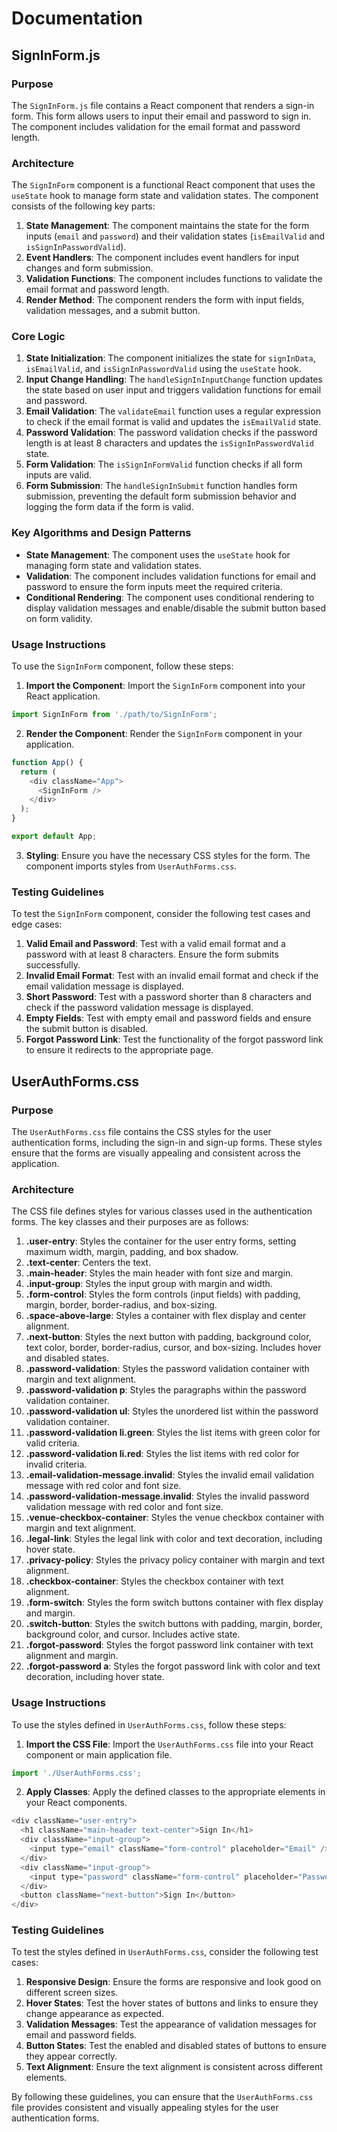 # Documentation

## SignInForm.js

### Purpose

The `SignInForm.js` file contains a React component that renders a sign-in form. This form allows users to input their email and password to sign in. The component includes validation for the email format and password length.

### Architecture

The `SignInForm` component is a functional React component that uses the `useState` hook to manage form state and validation states. The component consists of the following key parts:

1. **State Management**: The component maintains the state for the form inputs (`email` and `password`) and their validation states (`isEmailValid` and `isSignInPasswordValid`).
2. **Event Handlers**: The component includes event handlers for input changes and form submission.
3. **Validation Functions**: The component includes functions to validate the email format and password length.
4. **Render Method**: The component renders the form with input fields, validation messages, and a submit button.

### Core Logic

1. **State Initialization**: The component initializes the state for `signInData`, `isEmailValid`, and `isSignInPasswordValid` using the `useState` hook.
2. **Input Change Handling**: The `handleSignInInputChange` function updates the state based on user input and triggers validation functions for email and password.
3. **Email Validation**: The `validateEmail` function uses a regular expression to check if the email format is valid and updates the `isEmailValid` state.
4. **Password Validation**: The password validation checks if the password length is at least 8 characters and updates the `isSignInPasswordValid` state.
5. **Form Validation**: The `isSignInFormValid` function checks if all form inputs are valid.
6. **Form Submission**: The `handleSignInSubmit` function handles form submission, preventing the default form submission behavior and logging the form data if the form is valid.

### Key Algorithms and Design Patterns

- **State Management**: The component uses the `useState` hook for managing form state and validation states.
- **Validation**: The component includes validation functions for email and password to ensure the form inputs meet the required criteria.
- **Conditional Rendering**: The component uses conditional rendering to display validation messages and enable/disable the submit button based on form validity.

### Usage Instructions

To use the `SignInForm` component, follow these steps:

1. **Import the Component**: Import the `SignInForm` component into your React application.

```javascript
import SignInForm from './path/to/SignInForm';
```

2. **Render the Component**: Render the `SignInForm` component in your application.

```javascript
function App() {
  return (
    <div className="App">
      <SignInForm />
    </div>
  );
}

export default App;
```

3. **Styling**: Ensure you have the necessary CSS styles for the form. The component imports styles from `UserAuthForms.css`.

### Testing Guidelines

To test the `SignInForm` component, consider the following test cases and edge cases:

1. **Valid Email and Password**: Test with a valid email format and a password with at least 8 characters. Ensure the form submits successfully.
2. **Invalid Email Format**: Test with an invalid email format and check if the email validation message is displayed.
3. **Short Password**: Test with a password shorter than 8 characters and check if the password validation message is displayed.
4. **Empty Fields**: Test with empty email and password fields and ensure the submit button is disabled.
5. **Forgot Password Link**: Test the functionality of the forgot password link to ensure it redirects to the appropriate page.

## UserAuthForms.css

### Purpose

The `UserAuthForms.css` file contains the CSS styles for the user authentication forms, including the sign-in and sign-up forms. These styles ensure that the forms are visually appealing and consistent across the application.

### Architecture

The CSS file defines styles for various classes used in the authentication forms. The key classes and their purposes are as follows:

1. **.user-entry**: Styles the container for the user entry forms, setting maximum width, margin, padding, and box shadow.
2. **.text-center**: Centers the text.
3. **.main-header**: Styles the main header with font size and margin.
4. **.input-group**: Styles the input group with margin and width.
5. **.form-control**: Styles the form controls (input fields) with padding, margin, border, border-radius, and box-sizing.
6. **.space-above-large**: Styles a container with flex display and center alignment.
7. **.next-button**: Styles the next button with padding, background color, text color, border, border-radius, cursor, and box-sizing. Includes hover and disabled states.
8. **.password-validation**: Styles the password validation container with margin and text alignment.
9. **.password-validation p**: Styles the paragraphs within the password validation container.
10. **.password-validation ul**: Styles the unordered list within the password validation container.
11. **.password-validation li.green**: Styles the list items with green color for valid criteria.
12. **.password-validation li.red**: Styles the list items with red color for invalid criteria.
13. **.email-validation-message.invalid**: Styles the invalid email validation message with red color and font size.
14. **.password-validation-message.invalid**: Styles the invalid password validation message with red color and font size.
15. **.venue-checkbox-container**: Styles the venue checkbox container with margin and text alignment.
16. **.legal-link**: Styles the legal link with color and text decoration, including hover state.
17. **.privacy-policy**: Styles the privacy policy container with margin and text alignment.
18. **.checkbox-container**: Styles the checkbox container with text alignment.
19. **.form-switch**: Styles the form switch buttons container with flex display and margin.
20. **.switch-button**: Styles the switch buttons with padding, margin, border, background color, and cursor. Includes active state.
21. **.forgot-password**: Styles the forgot password link container with text alignment and margin.
22. **.forgot-password a**: Styles the forgot password link with color and text decoration, including hover state.

### Usage Instructions

To use the styles defined in `UserAuthForms.css`, follow these steps:

1. **Import the CSS File**: Import the `UserAuthForms.css` file into your React component or main application file.

```javascript
import './UserAuthForms.css';
```

2. **Apply Classes**: Apply the defined classes to the appropriate elements in your React components.

```javascript
<div className="user-entry">
  <h1 className="main-header text-center">Sign In</h1>
  <div className="input-group">
    <input type="email" className="form-control" placeholder="Email" />
  </div>
  <div className="input-group">
    <input type="password" className="form-control" placeholder="Password" />
  </div>
  <button className="next-button">Sign In</button>
</div>
```

### Testing Guidelines

To test the styles defined in `UserAuthForms.css`, consider the following test cases:

1. **Responsive Design**: Ensure the forms are responsive and look good on different screen sizes.
2. **Hover States**: Test the hover states of buttons and links to ensure they change appearance as expected.
3. **Validation Messages**: Test the appearance of validation messages for email and password fields.
4. **Button States**: Test the enabled and disabled states of buttons to ensure they appear correctly.
5. **Text Alignment**: Ensure the text alignment is consistent across different elements.

By following these guidelines, you can ensure that the `UserAuthForms.css` file provides consistent and visually appealing styles for the user authentication forms. 